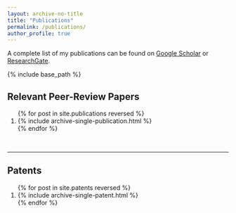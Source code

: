 ```yaml
---
layout: archive-no-title
title: "Publications"
permalink: /publications/
author_profile: true
---
```


A complete list of my publications can be found on [Google Scholar](https://scholar.google.de/citations?user=XFDI87QAAAAJ&hl=en) or [ResearchGate](https://www.researchgate.net/profile/Felipe-Salgado-6).

{% include base_path %}

<h2 class="page__title">Relevant Peer-Review Papers</h2>
<ol>
    {% for post in site.publications reversed %}
    <li>{% include archive-single-publication.html %}</li>
    {% endfor %}
</ol>

<br>
<hr>
<h2 class="page__title">Patents</h2>
<ol>
    {% for post in site.patents reversed %}
    <li>{% include archive-single-patent.html %}</li>
    {% endfor %}
</ol>
